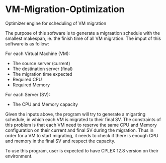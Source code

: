 # VM-Migration-Optimization
Optimizer engine for scheduling of VM migration

The purpose of this software is to generate a migraation schedule with the smallest makespan, ie. the finish time of all VM migration. The imput of this software is as follow: 

For each Virtual Machine (VM): 
- The source server (current) 
- The destination server (final) 
- The migration time expected 
- Required CPU 
- Required Memory

For each Server (SV): 
- The CPU and Memory capacity

Given the inputs above, the program will try to generate a migarting schedule, in which each VM is migrated to their final SV. The constraints of this problem is that each VM need to reserve the same CPU and Memory configuration on their current and final SV during the migration. Thus in order for a VM to start migrating, it needs to check if there is enough CPU and memory in the final SV and respect the capacity. 

To use this program, user is expected to have CPLEX 12.8 version on their environment. 
